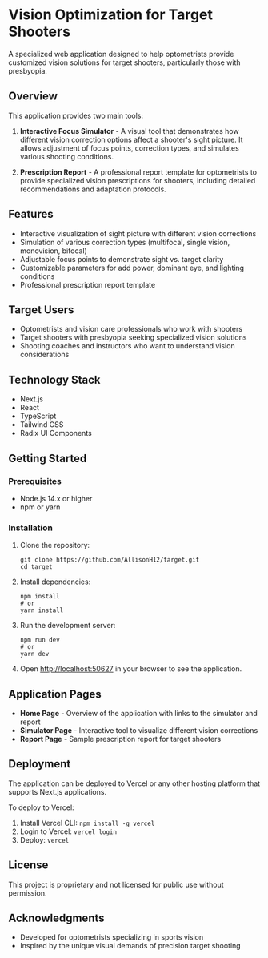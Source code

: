 # Vision Optimization for Target Shooters

A specialized web application designed to help optometrists provide customized vision solutions for target shooters, particularly those with presbyopia.

## Overview

This application provides two main tools:

1. **Interactive Focus Simulator** - A visual tool that demonstrates how different vision correction options affect a shooter's sight picture. It allows adjustment of focus points, correction types, and simulates various shooting conditions.

2. **Prescription Report** - A professional report template for optometrists to provide specialized vision prescriptions for shooters, including detailed recommendations and adaptation protocols.

## Features

- Interactive visualization of sight picture with different vision corrections
- Simulation of various correction types (multifocal, single vision, monovision, bifocal)
- Adjustable focus points to demonstrate sight vs. target clarity
- Customizable parameters for add power, dominant eye, and lighting conditions
- Professional prescription report template

## Target Users

- Optometrists and vision care professionals who work with shooters
- Target shooters with presbyopia seeking specialized vision solutions
- Shooting coaches and instructors who want to understand vision considerations

## Technology Stack

- Next.js
- React
- TypeScript
- Tailwind CSS
- Radix UI Components

## Getting Started

### Prerequisites

- Node.js 14.x or higher
- npm or yarn

### Installation

1. Clone the repository:
   ```
   git clone https://github.com/AllisonH12/target.git
   cd target
   ```

2. Install dependencies:
   ```
   npm install
   # or
   yarn install
   ```

3. Run the development server:
   ```
   npm run dev
   # or
   yarn dev
   ```

4. Open [http://localhost:50627](http://localhost:50627) in your browser to see the application.

## Application Pages

- **Home Page** - Overview of the application with links to the simulator and report
- **Simulator Page** - Interactive tool to visualize different vision corrections
- **Report Page** - Sample prescription report for target shooters

## Deployment

The application can be deployed to Vercel or any other hosting platform that supports Next.js applications.

To deploy to Vercel:
1. Install Vercel CLI: `npm install -g vercel`
2. Login to Vercel: `vercel login`
3. Deploy: `vercel`

## License

This project is proprietary and not licensed for public use without permission.

## Acknowledgments

- Developed for optometrists specializing in sports vision
- Inspired by the unique visual demands of precision target shooting